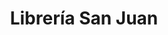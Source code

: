 ---
title: "Librería San Juan"
url: /chichicastenango/libreria-san-juan/
shop: tienda de variedades
---